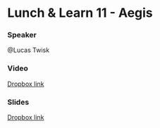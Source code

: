 # Lunch & Learn 11 - Aegis

### Speaker
@Lucas Twisk

### Video
[Dropbox link](https://www.dropbox.com/home/Picnic%20Systems/80%20Education/Lunch%20%26%20Learn/011%20Aegis?preview=L%26L+11+Aegis.mp4)

### Slides
[Dropbox link](https://www.dropbox.com/home/Picnic%20Systems/80%20Education/Lunch%20%26%20Learn/011%20Aegis?preview=L%26L+11+Aegis.pdf)
